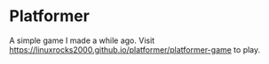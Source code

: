 # Platformer

A simple game I made a while ago. Visit https://linuxrocks2000.github.io/platformer/platformer-game to play.
